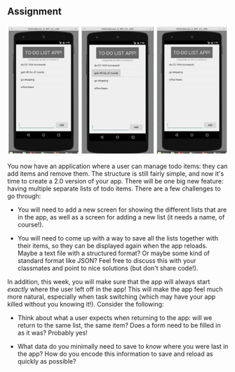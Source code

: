 ## Assignment

![](todo.png)

You now have an application where a user can manage todo items: they can add items and remove them. The structure is still fairly simple, and now it's time to create a 2.0 version of your app. There will be one big new feature: having multiple separate lists of todo items. There are a few challenges to go through:

- You will need to add a new screen for showing the different lists that are in the app, as well as a screen for adding a new list (it needs a name, of course!).

- You will need to come up with a way to save all the lists together with their items, so they can be displayed again when the app reloads. Maybe a text file with a structured format? Or maybe some kind of standard format like JSON? Feel free to discuss this with your classmates and point to nice solutions (but don't share code!).

In addition, this week, you will make sure that the app will always start *exactly* where the user left off in the app! This will make the app feel much more natural, especially when task switching (which may have your app killed without you knowing it!). Consider the following:

- Think about what a user expects when returning to the app: will we return to the same list, the same item? Does a form need to be filled in as it was? Probably yes!

- What data do you minimally need to save to *know* where you were last in the app? How do you encode this information to save and reload as quickly as possible?